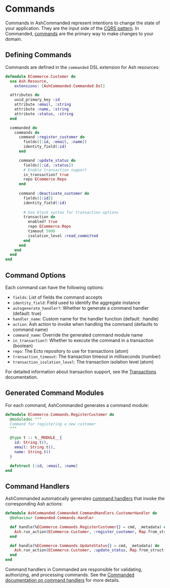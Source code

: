 # Commands

Commands in AshCommanded represent intentions to change the state of your application. They are the input side of the [CQRS pattern](https://martinfowler.com/bliki/CQRS.html). In Commanded, [commands](https://hexdocs.pm/commanded/commands.html) are the primary way to make changes to your domain.

## Defining Commands

Commands are defined in the `commanded` DSL extension for Ash resources:

```elixir
defmodule ECommerce.Customer do
  use Ash.Resource,
    extensions: [AshCommanded.Commanded.Dsl]

  attributes do
    uuid_primary_key :id
    attribute :email, :string
    attribute :name, :string
    attribute :status, :string
  end

  commanded do
    commands do
      command :register_customer do
        fields([:id, :email, :name])
        identity_field(:id)
      end

      command :update_status do
        fields([:id, :status])
        # Enable transaction support
        in_transaction? true
        repo ECommerce.Repo
      end
      
      command :deactivate_customer do
        fields([:id])
        identity_field(:id)
        
        # Use block syntax for transaction options
        transaction do
          enabled? true
          repo ECommerce.Repo
          timeout 5000 
          isolation_level :read_committed
        end
      end
    end
  end
end
```

## Command Options

Each command can have the following options:

- `fields`: List of fields the command accepts
- `identity_field`: Field used to identify the aggregate instance
- `autogenerate_handler?`: Whether to generate a command handler (default: true)
- `handler_name`: Custom name for the handler function (default: :handle)
- `action`: Ash action to invoke when handling the command (defaults to command name)
- `command_name`: Override the generated command module name
- `in_transaction?`: Whether to execute the command in a transaction (boolean)
- `repo`: The Ecto repository to use for transactions (atom)
- `transaction_timeout`: The transaction timeout in milliseconds (number)
- `transaction_isolation_level`: The transaction isolation level (atom)

For detailed information about transaction support, see the [Transactions](transactions.html) documentation.

## Generated Command Modules

For each command, AshCommanded generates a command module:

```elixir
defmodule ECommerce.Commands.RegisterCustomer do
  @moduledoc """
  Command for registering a new customer
  """

  @type t :: %__MODULE__{
    id: String.t(),
    email: String.t(),
    name: String.t()
  }

  defstruct [:id, :email, :name]
end
```

## Command Handlers

AshCommanded automatically generates [command handlers](https://hexdocs.pm/commanded/Commanded.Commands.Handler.html) that invoke the corresponding Ash actions:

```elixir
defmodule AshCommanded.Commanded.CommandHandlers.CustomerHandler do
  @behaviour Commanded.Commands.Handler

  def handle(%ECommerce.Commands.RegisterCustomer{} = cmd, _metadata) do
    Ash.run_action(ECommerce.Customer, :register_customer, Map.from_struct(cmd))
  end

  def handle(%ECommerce.Commands.UpdateStatus{} = cmd, _metadata) do
    Ash.run_action(ECommerce.Customer, :update_status, Map.from_struct(cmd))
  end
end
```

Command handlers in Commanded are responsible for validating, authorizing, and processing commands. See the [Commanded documentation on command handlers](https://hexdocs.pm/commanded/commands.html#handling-commands) for more details.